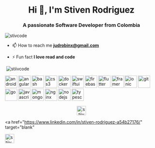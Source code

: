 
<h1 align="center">Hi 👋, I'm Stiven Rodriguez</h1>
<h3 align="center">A passionate Software Developer from Colombia</h3>

<p align="left"> <img src="https://komarev.com/ghpvc/?username=merq-rodriguez" alt="stivcode" /> </p>

- 📫 How to reach me **judrobinx@gmail.com**

- ⚡ Fun fact **I love read and code**

<!--  ### Blogs posts -->
<!-- BLOG-POST-LIST:START -->
<!-- BLOG-POST-LIST:END -->




<p>&nbsp;<img align="center" src="https://github-readme-stats.vercel.app/api?username=merq-rodriguez&show_icons=true" alt="stiivcode" /></p>


<p align="left"><img src="https://www.edureka.co/blog/wp-content/uploads/2019/08/Kotlin-Andriod-Tutorial-PNG.png" alt="android" width="40" height="40"/> <img src="https://devicons.github.io/devicon/devicon.git/icons/angularjs/angularjs-original.svg" alt="angularjs" width="40" height="40"/> <img src="https://www.vectorlogo.zone/logos/gnu_bash/gnu_bash-icon.svg" alt="bash" width="40" height="40"/>  <img src="https://upload.wikimedia.org/wikipedia/commons/thumb/c/c3/Python-logo-notext.svg/1200px-Python-logo-notext.svg.png" alt="css3" width="40" height="40"/> <img src="https://devicons.github.io/devicon/devicon.git/icons/docker/docker-original-wordmark.svg" alt="docker" width="40" height="40"/> <img src="https://developer.apple.com/assets/elements/icons/swiftui/swiftui-96x96_2x.png" alt="swiftui" width="40" height="40"/> <img src="https://www.vectorlogo.zone/logos/firebase/firebase-icon.svg" alt="firebase" width="40" height="40"/> <img src="https://www.vectorlogo.zone/logos/flutterio/flutterio-icon.svg" alt="flutter" width="40" height="40"/> <img src="https://upload.wikimedia.org/wikipedia/commons/thumb/5/5c/AWS_Simple_Icons_AWS_Cloud.svg/1024px-AWS_Simple_Icons_AWS_Cloud.svg.png" alt="framer" width="40" height="40"/> <img src="https://cdn4.iconfinder.com/data/icons/ionicons/512/icon-ionic-512.png" alt="ionic" width="40" height="40"/> <img src="https://www.vectorlogo.zone/logos/git-scm/git-scm-icon.svg" alt="git" width="40" height="40"/> <img src="https://miro.medium.com/fit/c/262/262/1*yh90bW8jL4f8pOTZTvbzqw.png" alt="go" width="40" height="40"/> <img src="https://devicons.github.io/devicon/devicon.git/icons/javascript/javascript-original.svg" alt="javascript" width="40" height="40"/> <img src="https://devicons.github.io/devicon/devicon.git/icons/mongodb/mongodb-original-wordmark.svg" alt="mongodb" width="40" height="40"/> <img src="https://devicons.github.io/devicon/devicon.git/icons/nginx/nginx-original.svg" alt="nginx" width="40" height="40"/> <img src="https://devicons.github.io/devicon/devicon.git/icons/nodejs/nodejs-original-wordmark.svg" alt="nodejs" width="40" height="40"/>  <img src="https://devicons.github.io/devicon/devicon.git/icons/typescript/typescript-original.svg" alt="typescript" width="40" height="40"/> 


<p align="center"> 
<a 
   href="https://twitter.com/stiivcode" 
   target="blank"
>
    <img align="center" src="https://cdn.jsdelivr.net/npm/simple-icons@3.0.1/icons/twitter.svg" alt="stiivcode" height="30" width="30" />
</a>
  
<a 
   href="https://www.linkedin.com/in/stiven-rodriguez-a54b27176/" 
   target="blank"
>
  <img align="center" src="https://cdn.jsdelivr.net/npm/simple-icons@3.0.1/icons/linkedin.svg" alt="stiivcode" height="30" width="30" />
</a>
  



</p>

